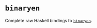 # `binaryen`

Complete raw Haskell bindings to [`binaryen`](https://github.com/tweag/binaryen/tree/734130ede464c47612adeed356a55357aca06535).
